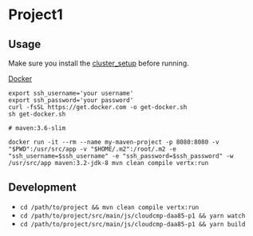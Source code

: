 # Project1

## Usage

Make sure you install the [cluster_setup](cluster_setup) before running.

[Docker](https://github.com/docker/docker-install)

```
export ssh_username='your username'
export ssh_password='your password'
curl -fsSL https://get.docker.com -o get-docker.sh
sh get-docker.sh

# maven:3.6-slim

docker run -it --rm --name my-maven-project -p 8080:8080 -v "$PWD":/usr/src/app -v "$HOME/.m2":/root/.m2 -e "ssh_username=$ssh_username" -e "ssh_password=$ssh_password" -w /usr/src/app maven:3.2-jdk-8 mvn clean compile vertx:run
```

## Development

* `cd /path/to/project && mvn clean compile vertx:run`
* `cd /path/to/project/src/main/js/cloudcmp-daa85-p1 && yarn watch`
* `cd /path/to/project/src/main/js/cloudcmp-daa85-p1 && yarn build`
